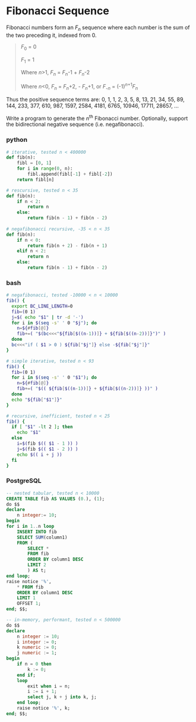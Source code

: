 # Fibonacci Sequence
Fibonacci numbers form an *F<sub>n</sub>* sequence where each number is the sum of the two preceding it, indexed from 0.

> *F*<sub>0</sub> = 0
>
> *F*<sub>1</sub> = 1
> 
> Where *n*>1, *F<sub>n</sub>* = *F<sub>n</sub>*-1 + *F<sub>n</sub>*-2
> 
> Where *n*<0, *F<sub>n</sub>* = *F<sub>n</sub>*+2, - *F<sub>n</sub>*+1, or  *F<sub>-n</sub>* = (-1)<sup>*n*+1</sup>*F<sub>n</sub>*

Thus the positive sequence terms are: 0, 1, 1, 2, 3, 5, 8, 13, 21, 34, 55, 89, 144, 233, 377, 610, 987, 1597, 2584, 4181, 6765, 10946, 17711, 28657, ...

Write a program to generate the *n*<sup>th</sup> Fibonacci number. Optionally, support the bidirectional negative sequence (i.e. negafibonacci).

### python
```python
# iterative, tested n < 400000
def fib(n):
    fibl = [0, 1]
    for i in range(0, n):
        fibl.append(fibl[-1] + fibl[-2])
    return fibl[n]

# rescursive, tested n < 35
def fib(n):
    if n < 2:
        return n
    else:
        return fib(n - 1) + fib(n - 2)
	
# negafibonacci recursive, -35 < n < 35
def fib(n):
    if n < 0:
        return fib(n + 2) - fib(n + 1)
    elif n < 2:
        return n
    else:
        return fib(n - 1) + fib(n - 2)
```

### bash
```bash
# negafibonacci, tested -10000 < n < 10000
fib() {
  export BC_LINE_LENGTH=0
  fib=(0 1)
  j=$( echo "$1" | tr -d '-')
  for i in $(seq -s' ' 0 "$j"); do
    n=${#fib[@]}
    fib+=( "$(bc<<<"${fib[$((n-1))]} + ${fib[$((n-2))]}")" )
  done
  bc<<<"if ( $1 > 0 ) ${fib["$j"]} else -${fib["$j"]}"
}

# simple iterative, tested n < 93
fib() {
  fib=(0 1)
  for i in $(seq -s' ' 0 "$1"); do
    n=${#fib[@]}
    fib+=( "$(( ${fib[$((n-1))]} + ${fib[$((n-2))]} ))" )
  done
  echo "${fib["$1"]}"
}

# recursive, inefficient, tested n < 25
fib() {
  if [ "$1" -lt 2 ]; then
    echo "$1"
  else
    i=$(fib $(( $1 - 1 )) )
    j=$(fib $(( $1 - 2 )) )
    echo $(( i + j ))
  fi
}
```

### PostgreSQL
```sql
-- nested tabular, tested n < 10000
CREATE TABLE fib AS VALUES (0.), (1);
do $$
declare
	n integer:= 10;
begin
for i in 1..n loop
	INSERT INTO fib
	SELECT SUM(column1)
	FROM (
		SELECT *
		FROM fib
		ORDER BY column1 DESC
		LIMIT 2
		) AS t;
end loop;
raise notice '%',
	* FROM fib
	ORDER BY column1 DESC
	LIMIT 1
	OFFSET 1;
end; $$;

-- in-memory, performant, tested n < 500000
do $$
declare
	n integer := 10;
	i integer := 0;
	k numeric := 0; 
	j numeric := 1;
begin
	if n = 0 then
		k := 0;
	end if;
	loop
		exit when i = n;
		i := i + 1;
		select j, k + j into k, j;
	end loop;
	raise notice '%', k;
end; $$;
```
